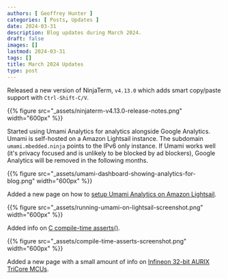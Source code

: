 ```yaml
---
authors: [ Geoffrey Hunter ]
categories: [ Posts, Updates ]
date: 2024-03-31
description: Blog updates during March 2024.
draft: false
images: []
lastmod: 2024-03-31
tags: []
title: March 2024 Updates
type: post
---
```


Released a new version of NinjaTerm, `v4.13.0` which adds smart copy/paste support with `Ctrl-Shift-C/V`.

{{% figure src="_assets/ninjaterm-v4.13.0-release-notes.png" width="600px" %}}

Started using Umami Analytics for analytics alongside Google Analytics. Umami is self-hosted on a Amazon Lightsail instance. The subdomain `umami.mbedded.ninja` points to the IPv6 only instance. If Umami works well (it's privacy focused and is unlikely to be blocked by ad blockers), Google Analytics will be removed in the following months.

{{% figure src="_assets/umami-dashboard-showing-analytics-for-blog.png" width="600px" %}}

Added a new page on how to [setup Umami Analytics on Amazon Lightsail](/programming/website-design/running-umami-on-aws-lightsail/).

{{% figure src="_assets/running-umami-on-lightsail-screenshot.png" width="600px" %}}

Added info on [C compile-time asserts()](/programming/languages/c/assertions-assert/).

{{% figure src="_assets/compile-time-asserts-screenshot.png" width="600px" %}}

Added a new page with a small amount of info on [Infineon 32-bit AURIX TriCore MCUs](/programming/microcontrollers/infineon-32bit-aurix-tricore/).

